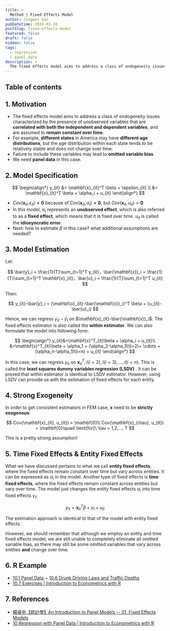 ```yaml
---
title: >
  Method | Fixed Effects Model
author: Jingwei Gao
pubDatetime: 2024-03-20
postSlug: fixed-effects-model
featured: false
draft: false
hidden: false
tags:
  - regression
  - panel_data
description: >
  The fixed effects model aims to address a class of endogeneity issues characterized by the presence of unobserved variables correlated with both independent and dependent variables but constant over time.
---
```


## Table of contents

## 1. Motivation

- The fixed effects model aims to address a class of endogeneity issues characterized by the presence of unobserved variables that are **correlated with both the independent and dependent variables**, and are assumed to **remain constant over time**.
- For example, **different states** in America may have **different age distributions**, but the age distribution within each state tends to be relatively stable and does not change over time.
- Failure to include these variables may lead to **omitted variable bias**.
- We need **panel data** in this case.

## 2. Model Specification

$$
\begin{align*}
y_{it} &= \mathbf{x}_{it}^T \beta + \epsilon_{it} \\
&= \mathbf{x}_{it}^T \beta + \alpha_i + u_{it}
\end{align*}
$$

- $Cov(\mathbf{x}_{it}, \epsilon_{it}) \ne \mathbf{0}$ because of $Cov(\mathbf{x}_{it}, \alpha_{i}) \ne \mathbf{0}$, but $Cov(\mathbf{x}_{it}, u_{it}) = \mathbf{0}$
- In this model, $\alpha_i$ represents an **unobserved effect**, which is also referred to as a **fixed effect**, which means that it is fixed over time. $u_{it}$ is called the **idiosyncratic error**.
- ​Next​: how to estimate $\beta$ in this case? what additional assumptions are needed?

## 3. Model Estimation

Let:

$$
\bar{y}_i = \frac{1}{T}\sum_{t=1}^T y_{it}，\bar{\mathbf{x}}_i = \frac{1}{T}\sum_{t=1}^T \mathbf{x}_{it}，\bar{u}_i = \frac{1}{T}\sum_{t=1}^T u_{it}
$$

Then:

$$
y_{it}-\bar{y}_i = (\mathbf{x}_{it}-\bar{\mathbf{x}}_i)^T \beta + (u_{it}-\bar{u}_i)
$$

Hence, we can regress $y_{it} - \bar{y}_i$ on $\mathbf{x}_{it}-\bar{\mathbf{x}}_i$. The fixed effects estimator is also called the **within estimator**. We can also formulate the model into following form:

$$
\begin{align*} y_{it}&=\mathbf{x}^T_{it}\beta + \alpha_i + u_{it}\\ &=\mathbf{x}^T_{it}\beta + \alpha_1 + (\alpha_2-\alpha_1)I(i=2)+ \cdots + (\alpha_n-\alpha_1)I(i=n) + u_{it} \end{align*}
$$

In this case, we can regress $y_{it}$ on $\mathbf{x}^T_{it}, I(i=2), I(i=3), ... , I(i=n)$. This is called the **least squares dummy variables regression (LSDV)** . It can be proved that within estimator is identical to LSDV estimator. However, using LSDV can provide us with the estimation of fixed effects for each entity.

## 4. Strong Exogeneity

In order to get consistent estimators in FEM case, $\mathbf{x}$ need to be **strictly exogenous**:

$$
Cov(\mathbf{x}_{it}, u_{it}) = \mathbf{0}\\
Cov(\mathbf{x}_{i\tau}, u_{it}) = \mathbf{0}\quad \text{for}\ \tau = 1,2,..., T
$$

This is a pretty strong assumption!

## 5. Time Fixed Effects & Entity Fixed Effects

What we have discussed pertains to what we call **entity fixed effects**, where the fixed effects remain constant over time but vary across entities. It can be expressed as $\alpha_i$ in the model. Another type of fixed effects is **time fixed effects**, where the fixed effects remain constant across entities but vary over time. The model just changes the entity fixed effects $\alpha_i$ into time fixed effects $\gamma_t$:

$$
y_{it} = \mathbf{x}_{it}^T \beta + \gamma_t+ u_{it}
$$

The estimation approach is identical to that of the model with entity fixed effects.

However, we should remember that although we employ an entity and time fixed effects model, we are still unable to completely eliminate all omitted variable bias, as there may still be some omitted variables that vary across entities **and** change over time.

## 6. R Example

- [10.1 Panel Data](https://www.econometrics-with-r.org/10.1-panel-data.html) ~ [10.6 Drunk Driving Laws and Traffic Deaths](https://www.econometrics-with-r.org/10.6-drunk-driving-laws-and-traffic-deaths.html)​
- [10.7 Exercises | Introduction to Econometrics with R](https://www.econometrics-with-r.org/10.7-exercises-10.html)

## 7. References

- [楊睿中【統計學】An Introduction to Panel Models -- 01. Fixed Effects Models](https://www.youtube.com/watch?v=y3P_NTrtsAw)
- [10 Regression with Panel Data | Introduction to Econometrics with R](https://www.econometrics-with-r.org/10-rwpd.html)

‍

